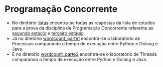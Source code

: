 # Programação Concorrente

- No diretório [listas](./listas) encontra-se todas as respostas da lista de estudos para a prova da disciplina de Programação Concorrente referente ao [segundo estágio](./listas/segundoestagio) e [terceiro estágio](./listas/terceiroestagio).
- Já no diretório [wordcount_parte1](./wordcount_parte1) encontra-se o laboratório de Processos comparando o tempo de execução entre Python e Golang e Java.
- E no diretório [wordcount_parte2](./wordcount_parte2) encontra-se o laboratório de Threads comparando o tempo de execução entre Python e Golang e Java.
